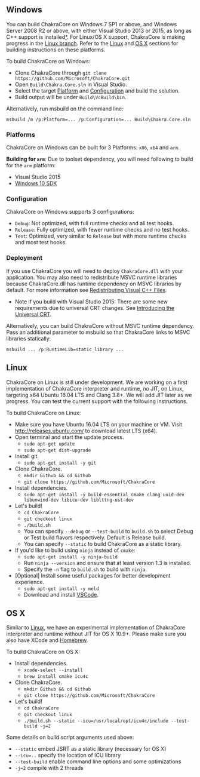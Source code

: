 ## Windows ##


You can build ChakraCore on Windows 7 SP1 or above, and Windows Server 2008 R2 or above, with either Visual Studio 2013 or 2015, as long as C++ support is installed[*](#build_for_arm). For Linux/OS X support, ChakraCore is making progress in the [Linux branch](https://github.com/Microsoft/ChakraCore/tree/linux). Refer to the [Linux](#linux) and [OS X](#os-x) sections for building instructions on these platforms.  

To build ChakraCore on Windows:

* Clone ChakraCore through ```git clone https://github.com/Microsoft/ChakraCore.git```
* Open ```Build\Chakra.Core.sln``` in Visual Studio.
* Select the target [Platform](#platform) and [Configuration](#configuration) and build the solution.
* Build output will be under ```Build\VcBuild\bin```.

Alternatively, run msbuild on the command line:
```
msbuild /m /p:Platform=... /p:Configuration=... Build\Chakra.Core.sln
```

### Platforms ###

ChakraCore on Windows can be built for 3 Platforms: ```x86```, ```x64``` and ```arm```.

<a name="build_for_arm">**Building for `arm`**:</a> Due to toolset dependency, you will need following to build for the `arm` platform:
* Visual Studio 2015
* [Windows 10 SDK](https://dev.windows.com/en-US/downloads/windows-10-sdk)

### Configuration ###

ChakraCore on Windows supports 3 configurations:
* ```Debug```: Not optimized, with full runtime checks and all test hooks.
* ```Release```: Fully optimized, with fewer runtime checks and no test hooks.
* ```Test```: Optimized, very similar to ```Release``` but with more runtime checks and most test hooks.

### Deployment ###

If you use ChakraCore you will need to deploy ```ChakraCore.dll``` with your application. You may also need to redistribute MSVC runtime libraries because ChakraCore.dll has runtime dependency on MSVC libraries by default. For more information see [Redistributing Visual C++ Files](https://msdn.microsoft.com/en-us/library/ms235299.aspx).
* Note if you build with Visual Studio 2015: There are some new requirements due to universal CRT changes. See [Introducing the Universal CRT](http://blogs.msdn.com/b/vcblog/archive/2015/03/03/introducing-the-universal-crt.aspx).

Alternatively, you can build ChakraCore without MSVC runtime dependency. Pass an additional parameter to msbuild so that ChakraCore links to MSVC libraries statically:
```
msbuild ... /p:RuntimeLib=static_library ...
```

## Linux ##

ChakraCore on Linux is still under development. We are working on a first implementation of ChakraCore interpreter and runtime, no JIT, on Linux, targeting x64 Ubuntu 16.04 LTS and Clang 3.8+. We will add JIT later as we progress. You can test the current support with the following instructions. 

To build ChakraCore on Linux:
* Make sure you have Ubuntu 16.04 LTS on your machine or VM. Visit http://releases.ubuntu.com/ to download latest LTS (x64).
* Open terminal and start the update process.
	* ```sudo apt-get update```
	* ```sudo apt-get dist-upgrade```
* Install git.
	* ```sudo apt-get install -y git```
* Clone ChakraCore.
	* ```mkdir Github && cd Github```
	* ```git clone https://github.com/Microsoft/ChakraCore```
* Install dependencies.
	* ```sudo apt-get install -y build-essential cmake clang uuid-dev libunwind-dev libicu-dev liblttng-ust-dev```
* Let's build!
	* ```cd ChakraCore```
	* ```git checkout linux```
	* ```./build.sh``` 
	* You can specify `--debug` or `--test-build` to `build.sh` to select Debug or Test build flavors respectively. Default is Release build.
	* You can specify `--static` to build ChakraCore as a static library.
* If you'd like to build using `ninja` instead of `cmake`:
	* ```sudo apt-get install -y ninja-build```
	* Run `ninja --version` and ensure that at least version 1.3 is installed.
	* Specify the `-n` flag to `build.sh` to build with `ninja`.
* [Optional] Install some useful packages for better development experience.
	* ```sudo apt-get install -y meld```
	* Download and install [VSCode](https://code.visualstudio.com/Docs/editor/setup#_linux).
	
## OS X ##

Similar to [Linux](#Linux), we have an experimental implementation of ChakraCore interpreter and runtime without JIT for OS X 10.9+. Please make sure you also have XCode and [Homebrew](http://brew.sh/). 

To build ChakraCore on OS X:
* Install dependencies. 
	* ```xcode-select --install``` 
	* ```brew install cmake icu4c```
* Clone ChakraCore.
	* ```mkdir Github && cd Github```
	* ```git clone https://github.com/Microsoft/ChakraCore```
* Let's build!
	* ```cd ChakraCore```
	* ```git checkout linux```
	* ```./build.sh --static --icu=/usr/local/opt/icu4c/include --test-build -j=2```

Some details on build script arguments used above:
* ```--static``` embed JSRT as a static library (necessary for OS X)
* ```--icu=..``` specify the location of ICU library
* ```--test-build``` enable command line options and some optimizations
* ```-j=2``` compile with 2 threads